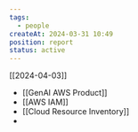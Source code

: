 ```yaml
---
tags:
  - people
createAt: 2024-03-31 10:49
position: report
status: active
---
```

[[2024-04-03]]
- [[GenAI AWS Product]]
- [[AWS IAM]]
- [[Cloud Resource Inventory]]
- 